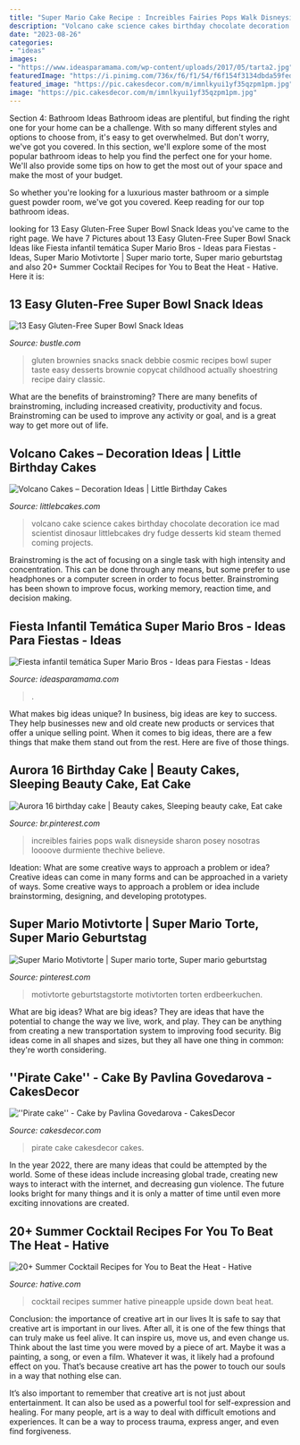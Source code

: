 ```yaml
---
title: "Super Mario Cake Recipe : Increibles Fairies Pops Walk Disneyside Sharon Posey Nosotras Loooove Durmiente Thechive Believe"
description: "Volcano cake science cakes birthday chocolate decoration ice mad scientist dinosaur littlebcakes dry fudge desserts kid steam themed coming projects"
date: "2023-08-26"
categories:
- "ideas"
images:
- "https://www.ideasparamama.com/wp-content/uploads/2017/05/tarta2.jpg"
featuredImage: "https://i.pinimg.com/736x/f6/f1/54/f6f154f3134dbda59fed86560c7af3ff.jpg"
featured_image: "https://pic.cakesdecor.com/m/imnlkyui1yf35qzpm1pm.jpg"
image: "https://pic.cakesdecor.com/m/imnlkyui1yf35qzpm1pm.jpg"
---
```



Section 4: Bathroom Ideas
Bathroom ideas are plentiful, but finding the right one for your home can be a challenge. With so many different styles and options to choose from, it's easy to get overwhelmed. But don't worry, we've got you covered.
In this section, we'll explore some of the most popular bathroom ideas to help you find the perfect one for your home. We'll also provide some tips on how to get the most out of your space and make the most of your budget.

So whether you're looking for a luxurious master bathroom or a simple guest powder room, we've got you covered. Keep reading for our top bathroom ideas.

	

		
looking for 13 Easy Gluten-Free Super Bowl Snack Ideas you've came to the right page. We have 7 Pictures about 13 Easy Gluten-Free Super Bowl Snack Ideas like Fiesta infantil temática Super Mario Bros - Ideas para Fiestas - Ideas, Super Mario Motivtorte | Super mario torte, Super mario geburtstag and also 20+ Summer Cocktail Recipes for You to Beat the Heat - Hative. Here it is:
		
    
## 13 Easy Gluten-Free Super Bowl Snack Ideas

<img loading=lazy src="https://imgix.bustle.com/2017/1/31/2ee4b5bf-0ee8-4730-b16e-7dbb55ce6beb.jpg?w=646&amp;fit=max&amp;auto=format&amp;q=70" onerror="this.onerror=null;this.src='https://tse2.mm.bing.net/th?id=OIP.tqQcaCUUiNDSIC5IWm9J2AHaI1&amp;pid=15.1';" alt="13 Easy Gluten-Free Super Bowl Snack Ideas">

_Source: bustle.com_

>gluten brownies snacks snack debbie cosmic recipes bowl super taste easy desserts brownie copycat childhood actually shoestring recipe dairy classic. 

	

What are the benefits of brainstroming?
There are many benefits of brainstroming, including increased creativity, productivity and focus. Brainstroming can be used to improve any activity or goal, and is a great way to get more out of life.

    
## Volcano Cakes – Decoration Ideas | Little Birthday Cakes

<img loading=lazy src="http://www.littlebcakes.com/wp-content/uploads/2013/08/Chocolate-Volcano-Cake.jpg" onerror="this.onerror=null;this.src='https://tse4.mm.bing.net/th?id=OIP.ejOey8jrTyvYvciQCM90VgHaJ4&amp;pid=15.1';" alt="Volcano Cakes – Decoration Ideas | Little Birthday Cakes">

_Source: littlebcakes.com_

>volcano cake science cakes birthday chocolate decoration ice mad scientist dinosaur littlebcakes dry fudge desserts kid steam themed coming projects. 

	

Brainstroming is the act of focusing on a single task with high intensity and concentration. This can be done through any means, but some prefer to use headphones or a computer screen in order to focus better. Brainstroming has been shown to improve focus, working memory, reaction time, and decision making.

    
## Fiesta Infantil Temática Super Mario Bros - Ideas Para Fiestas - Ideas

<img loading=lazy src="https://www.ideasparamama.com/wp-content/uploads/2017/05/tarta2.jpg" onerror="this.onerror=null;this.src='https://tse1.mm.bing.net/th?id=OIP.09EryiCRjOaLABIp4Gii_QHaLv&amp;pid=15.1';" alt="Fiesta infantil temática Super Mario Bros - Ideas para Fiestas - Ideas">

_Source: ideasparamama.com_

>. 

	

What makes big ideas unique?
In business, big ideas are key to success. They help businesses new and old create new products or services that offer a unique selling point. When it comes to big ideas, there are a few things that make them stand out from the rest. Here are five of those things.

    
## Aurora 16 Birthday Cake | Beauty Cakes, Sleeping Beauty Cake, Eat Cake

<img loading=lazy src="https://i.pinimg.com/736x/19/dd/03/19dd038884ba2c4eb58095627276bcc7--disney-cakes-disney-cruiseplan.jpg" onerror="this.onerror=null;this.src='https://tse1.mm.bing.net/th?id=OIP.jSZ-JqbP3M1S-exdzoWT0wAAAA&amp;pid=15.1';" alt="Aurora 16 birthday cake | Beauty cakes, Sleeping beauty cake, Eat cake">

_Source: br.pinterest.com_

>increibles fairies pops walk disneyside sharon posey nosotras loooove durmiente thechive believe. 

	

Ideation: What are some creative ways to approach a problem or idea?
Creative ideas can come in many forms and can be approached in a variety of ways. Some creative ways to approach a problem or idea include brainstorming, designing, and developing prototypes.

    
## Super Mario Motivtorte | Super Mario Torte, Super Mario Geburtstag

<img loading=lazy src="https://i.pinimg.com/736x/f6/f1/54/f6f154f3134dbda59fed86560c7af3ff.jpg" onerror="this.onerror=null;this.src='https://tse3.mm.bing.net/th?id=OIP.AUANOmExcia8v1AdEWmBNAHaJ3&amp;pid=15.1';" alt="Super Mario Motivtorte | Super mario torte, Super mario geburtstag">

_Source: pinterest.com_

>motivtorte geburtstagstorte motivtorten torten erdbeerkuchen. 

	

What are big ideas?
What are big ideas? They are ideas that have the potential to change the way we live, work, and play. They can be anything from creating a new transportation system to improving food security. Big ideas come in all shapes and sizes, but they all have one thing in common: they're worth considering.

    
## &#039;&#039;Pirate Cake&#039;&#039; - Cake By Pavlina Govedarova - CakesDecor

<img loading=lazy src="https://pic.cakesdecor.com/m/imnlkyui1yf35qzpm1pm.jpg" onerror="this.onerror=null;this.src='https://tse4.mm.bing.net/th?id=OIP.9rkKHETExfLSvhlzcRrCawHaLI&amp;pid=15.1';" alt="&#039;&#039;Pirate cake&#039;&#039; - Cake by Pavlina Govedarova - CakesDecor">

_Source: cakesdecor.com_

>pirate cake cakesdecor cakes. 

	

In the year 2022, there are many ideas that could be attempted by the world. Some of these ideas include increasing global trade, creating new ways to interact with the internet, and decreasing gun violence. The future looks bright for many things and it is only a matter of time until even more exciting innovations are created.

    
## 20+ Summer Cocktail Recipes For You To Beat The Heat - Hative

<img loading=lazy src="https://hative.com/wp-content/uploads/2015/05/summer-cocktail-recipes/17-summer-cocktail-recipes.jpg" onerror="this.onerror=null;this.src='https://tse1.mm.bing.net/th?id=OIP.jgSUKWj-Qq56pqQ1evJRwgHaL_&amp;pid=15.1';" alt="20+ Summer Cocktail Recipes for You to Beat the Heat - Hative">

_Source: hative.com_

>cocktail recipes summer hative pineapple upside down beat heat. 

	

Conclusion: the importance of creative art in our lives
It is safe to say that creative art is important in our lives. After all, it is one of the few things that can truly make us feel alive. It can inspire us, move us, and even change us.
Think about the last time you were moved by a piece of art. Maybe it was a painting, a song, or even a film. Whatever it was, it likely had a profound effect on you. That’s because creative art has the power to touch our souls in a way that nothing else can.

It’s also important to remember that creative art is not just about entertainment. It can also be used as a powerful tool for self-expression and healing. For many people, art is a way to deal with difficult emotions and experiences. It can be a way to process trauma, express anger, and even find forgiveness.

